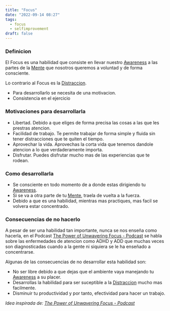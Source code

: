 ```yaml
---
title: "Focus"
date: "2022-09-14 08:27"
tags: 
  - focus
  - selfimprovement
draft: false
---
```

### Definicion
El Focus es una habilidad que consiste en llevar nuestro [Awareness](notes/Awareness.md) a las partes de la [Mente](notes/Mente.md) que nosotros queremos a voluntad y de forma consciente.

Lo contrario al Focus es la [Distraccion](notes/Distraccion.md).

- Para desarrollarlo se necesita de una motivacion.
- Consistencia en el ejercicio
### Motivaciones para desarrollarla
- Libertad. Debido a que eliges de forma precisa las cosas a las que les prestras atencion.
- Facilidad de trabajo. Te permite trabajar de forma simple y fluida sin tener distracciones que te quiten el tiempo.
- Aprovechar la vida. Aprovechas la corta vida que tenemos dandole atencion a lo que verdaderamente importa.
- Disfrutar. Puedes disfrutar mucho mas de las experiencias que te rodean.

### Como desarrollarla
- Se consciente en todo momento de a donde estas dirigiendo tu [Awareness](notes/Awareness.md).
- Si se va a otra parte de tu [Mente](notes/Mente.md), traela de vuelta a la fuerza.
- Debido a que es una habilidad, mientras mas practiques, mas facil se volvera estar concentrado.

### Consecuencias de no hacerlo
A pesar de ser una habilidad tan importante, nunca se nos enseña como hacerla, en el Podcast [The Power of Unwavering Focus - Podcast](reference/The%20Power%20of%20Unwavering%20Focus%20-%20Podcast.md) se habla sobre las enfermedades de atencion como ADHD y ADD que muchas veces son diagnosticadas cuando a la gente ni siquiera se le ha enseñado a concentrarse.

Algunas de las consecuencias de no desarrollar esta habilidad son:
- No ser libre debido a que dejas que el ambiente vaya manejando tu [Awareness](notes/Awareness.md) a su placer.
- Desarrollas la habilidad para ser suceptible a la [Distraccion](notes/Distraccion.md) mucho mas facilmente.
- Disminuir tu productividad y por tanto, efectividad para hacer un trabajo.

*Idea inspirada de: [The Power of Unwavering Focus - Podcast](reference/The%20Power%20of%20Unwavering%20Focus%20-%20Podcast.md)*
